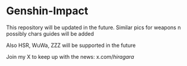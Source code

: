 # Genshin-Impact

This repository will be updated in the future. Similar pics for weapons n possibly chars guides will be added

Also HSR, WuWa, ZZZ will be supported in the future

Join my X to keep up with the news: x.com/_hiragara_
